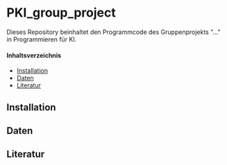 # PKI_group_project
Dieses Repository beinhaltet den Programmcode des Gruppenprojekts "..." in Programmieren für KI.


#### Inhaltsverzeichnis
- [Installation](#installation)
- [Daten](#daten)
- [Literatur](#literatur)

## Installation


## Daten


## Literatur
